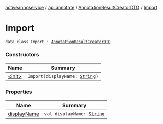 [activeannoservice](../../../index.md) / [api.annotate](../../index.md) / [AnnotationResultCreatorDTO](../index.md) / [Import](./index.md)

# Import

`data class Import : `[`AnnotationResultCreatorDTO`](../index.md)

### Constructors

| Name | Summary |
|---|---|
| [&lt;init&gt;](-init-.md) | `Import(displayName: `[`String`](https://kotlinlang.org/api/latest/jvm/stdlib/kotlin/-string/index.html)`)` |

### Properties

| Name | Summary |
|---|---|
| [displayName](display-name.md) | `val displayName: `[`String`](https://kotlinlang.org/api/latest/jvm/stdlib/kotlin/-string/index.html) |
